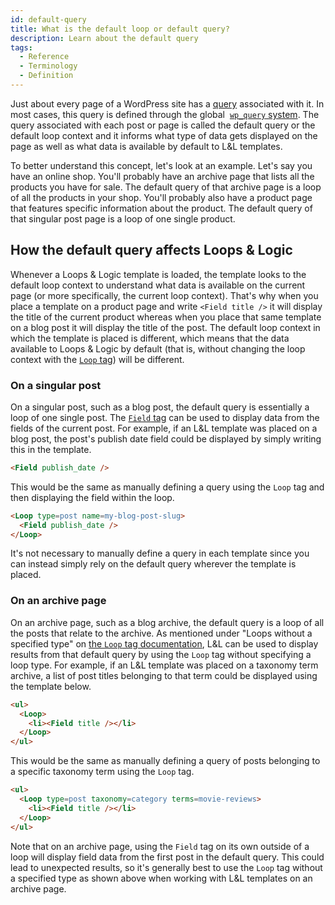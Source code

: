 ```yaml
---
id: default-query
title: What is the default loop or default query?
description: Learn about the default query
tags:
  - Reference
  - Terminology
  - Definition
---
```

Just about every page of a WordPress site has a [query](/getting-started/terminology-definitions/query) associated with it. In most cases, this query is defined through the global  [`wp_query` system](https://developer.wordpress.org/reference/classes/wp_query/). The query associated with each post or page is called the default query or the default loop context and it informs what type of data gets displayed on the page as well as what data is available by default to L&L templates.

To better understand this concept, let's look at an example. Let's say you have an online shop. You'll probably have an archive page that lists all the products you have for sale. The default query of that archive page is a loop of all the products in your shop. You'll probably also have a product page that features specific information about the product. The default query of that singular post page is a loop of one single product.

## How the default query affects Loops & Logic

Whenever a Loops & Logic template is loaded, the template looks to the default loop context to understand what data is available on the current page (or more specifically, the current loop context). That's why when you place a template on a product page and write `<Field title />` it will display the title of the current product whereas when you place that same template on a blog post it will display the title of the post. The default loop context in which the template is placed is different, which means that the data available to Loops & Logic by default (that is, without changing the loop context with the [`Loop` tag](http://localhost:3000/dynamic-tags/Loop/)) will be different.

### On a singular post

On a singular post, such as a blog post, the default query is essentially a loop of one single post. The [`Field` tag](http://localhost:3000/dynamic-tags/field) can be used to display data from the fields of the current post. For example, if an L&L template was placed on a blog post, the post's publish date field could be displayed by simply writing this in the template.

```html
<Field publish_date />
```

This would be the same as manually defining a query using the `Loop` tag and then displaying the field within the loop.

```html
<Loop type=post name=my-blog-post-slug>
  <Field publish_date />
</Loop>
```

It's not necessary to manually define a query in each template since you can instead simply rely on the default query wherever the template is placed.

### On an archive page

On an archive page, such as a blog archive, the default query is a loop of all the posts that relate to the archive. As mentioned under "Loops without a specified type" on [the `Loop` tag documentation](http://localhost:3000/dynamic-tags/Loop#loops-without-a-specified-type), L&L can be used to display results from that default query by using the `Loop` tag without specifying a loop type. For example, if an L&L template was placed on a taxonomy term archive, a list of post titles belonging to that term could be displayed using the template below.

```html
<ul>
  <Loop>
    <li><Field title /></li>
  </Loop>
</ul>
```

This would be the same as manually defining a query of posts belonging to a specific taxonomy term using the `Loop` tag.

```html
<ul>
  <Loop type=post taxonomy=category terms=movie-reviews>
    <li><Field title /></li>
  </Loop>
</ul>
```

Note that on an archive page, using the `Field` tag on its own outside of a loop will display field data from the first post in the default query. This could lead to unexpected results, so it's generally best to use the `Loop` tag without a specified type as shown above when working with L&L templates on an archive page.